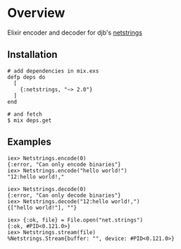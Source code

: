 # Overview

Elixir encoder and decoder for djb's [netstrings](http://cr.yp.to/proto/netstrings.txt)

## Installation

```
# add dependencies in mix.exs
defp deps do
  [
    {:netstrings, "~> 2.0"}
  ]
end

# and fetch
$ mix deps.get
```

## Examples

```
iex> Netstrings.encode(0)
{:error, "Can only encode binaries"}
iex> Netstrings.encode("hello world!")
"12:hello world!,"

iex> Netstrings.decode(0)
{:error, "Can only decode binaries"}
iex> Netstrings.decode("12:hello world!,")
{["hello world!"], ""}

iex> {:ok, file} = File.open("net.strings")
{:ok, #PID<0.121.0>}
iex> Netstrings.stream(file)
%Netstrings.Stream{buffer: "", device: #PID<0.121.0>}
```
